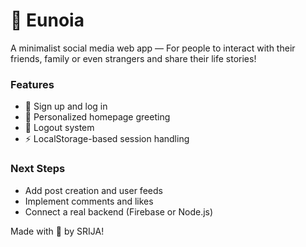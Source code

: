 # 🌸 Eunoia
A minimalist social media web app — For people to interact with their friends, family or even strangers and share their life stories!


### Features
- 📝 Sign up and log in
- 👋 Personalized homepage greeting
- 🚪 Logout system
- ⚡ LocalStorage-based session handling

### Next Steps
- Add post creation and user feeds
- Implement comments and likes
- Connect a real backend (Firebase or Node.js)

Made with 💜 by SRIJA!
